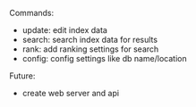 Commands:

- update: edit index data
- search: search index data for results
- rank: add ranking settings for search
- config: config settings like db name/location

Future:

- create web server and api
